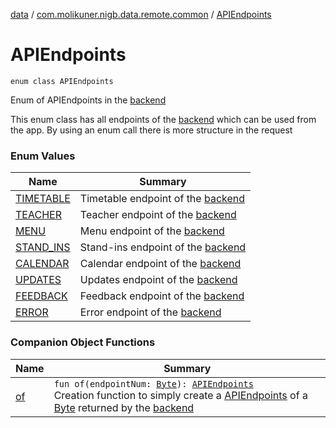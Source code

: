 [data](../../index.md) / [com.molikuner.nigb.data.remote.common](../index.md) / [APIEndpoints](./index.md)

# APIEndpoints

`enum class APIEndpoints`

Enum of APIEndpoints in the [backend](https://nigb.app)

This enum class has all endpoints of the [backend](https://nigb.app)
which can be used from the app. By using an enum call there is more
structure in the request

### Enum Values

| Name | Summary |
|---|---|
| [TIMETABLE](-t-i-m-e-t-a-b-l-e.md) | Timetable endpoint of the [backend](https://nigb.app) |
| [TEACHER](-t-e-a-c-h-e-r.md) | Teacher endpoint of the [backend](https://nigb.app) |
| [MENU](-m-e-n-u.md) | Menu endpoint of the [backend](https://nigb.app) |
| [STAND_INS](-s-t-a-n-d_-i-n-s.md) | Stand-ins endpoint of the [backend](https://nigb.app) |
| [CALENDAR](-c-a-l-e-n-d-a-r.md) | Calendar endpoint of the [backend](https://nigb.app) |
| [UPDATES](-u-p-d-a-t-e-s.md) | Updates endpoint of the [backend](https://nigb.app) |
| [FEEDBACK](-f-e-e-d-b-a-c-k.md) | Feedback endpoint of the [backend](https://nigb.app) |
| [ERROR](-e-r-r-o-r.md) | Error endpoint of the [backend](https://nigb.app) |

### Companion Object Functions

| Name | Summary |
|---|---|
| [of](of.md) | `fun of(endpointNum: `[`Byte`](https://kotlinlang.org/api/latest/jvm/stdlib/kotlin/-byte/index.html)`): `[`APIEndpoints`](./index.md)<br>Creation function to simply create a [APIEndpoints](./index.md) of a [Byte](https://kotlinlang.org/api/latest/jvm/stdlib/kotlin/-byte/index.html) returned by the [backend](https://nigb.app) |
